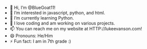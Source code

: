 - 👋 Hi, I’m @BlueGoat11!
- 👀 I’m interested in javascript, python, and html.
- 🌱 I’m currently learning Python.
- 💞️ I love coding and am working on various projects.
- 📫 You can reach me on my website at HTTP://lukeevanson.com!
- 😄 Pronouns: He/Him
- ⚡ Fun fact: I am in 7th grade :)

<!---
GoombaLuke11/GoombaLuke11 is a ✨ special ✨ repository because its `README.md` (this file) appears on your GitHub profile.
You can click the Preview link to take a look at your changes.
--->
